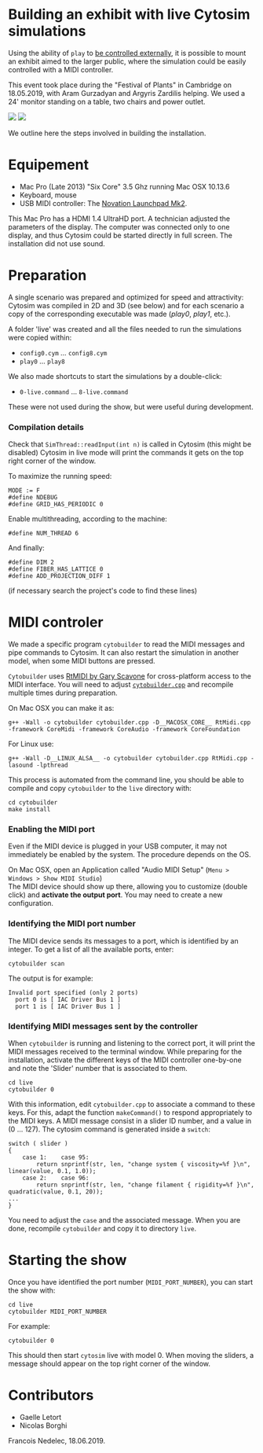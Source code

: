 # Building an exhibit with live Cytosim simulations

Using the ability of `play` to [be controlled externally](controller.md), it is possible to mount an exhibit aimed to the larger public, where the simulation could be easily controlled with a MIDI controller.

This event took place during the "Festival of Plants" in Cambridge on 18.05.2019, with Aram Gurzadyan and Argyris Zardilis helping.
We used a 24' monitor standing on a table, two chairs and power outlet.

<img src="data/Cambridge-2019-05a.jpg"/>
<img src="data/Cambridge-2019-05b.jpg"/> 

We outline here the steps involved in building the installation.

# Equipement

- Mac Pro (Late 2013) "Six Core" 3.5 Ghz running Mac OSX 10.13.6
- Keyboard, mouse
- USB MIDI controller: The [Novation Launchpad Mk2](https://novationmusic.com/launch/launchpad).

This Mac Pro has a HDMI 1.4 UltraHD port. A technician adjusted the parameters of the display.
The computer was connected only to one display, and thus Cytosim could be started directly in full screen.
The installation did not use sound.

# Preparation

A single scenario was prepared and optimized for speed and attractivity:
Cytosim was compiled in 2D and 3D (see below) and for each scenario a copy of the corresponding executable was made (*play0*, *play1*, etc.).

A folder 'live' was created and all the files needed to run the simulations were copied within:

- `config0.cym` ... `config8.cym`
- `play0` ... `play8`

We also made shortcuts to start the simulations by a double-click:

- `0-live.command` ... `8-live.command`

These were not used during the show, but were useful during development.

### Compilation details

Check that `SimThread::readInput(int n)` is called in Cytosim
(this might be disabled)
Cytosim in live mode will print the commands it gets on the top right corner of the window.

To maximize the running speed:

	MODE := F
	#define NDEBUG
	#define GRID_HAS_PERIODIC 0

Enable multithreading, according to the machine:

	#define NUM_THREAD 6

And finally:

	#define DIM 2
	#define FIBER_HAS_LATTICE 0
	#define ADD_PROJECTION_DIFF 1

(if necessary search the project's code to find these lines)

# MIDI controler

We made a specific program `cytobuilder` to read the MIDI messages and pipe commands to Cytosim. It can also restart the simulation in another model, when some MIDI buttons are pressed.

`Cytobuilder` uses [RtMIDI by Gary Scavone](https://www.music.mcgill.ca/~gary/rtmidi/) for cross-platform access to the MIDI interface. 
You will need to adjust [`cytobuilder.cpp`](../../src/misc/installation) and recompile multiple times during preparation.

On Mac OSX you can make it as:

	g++ -Wall -o cytobuilder cytobuilder.cpp -D__MACOSX_CORE__ RtMidi.cpp -framework CoreMidi -framework CoreAudio -framework CoreFoundation

For Linux use:

	g++ -Wall -D__LINUX_ALSA__ -o cytobuilder cytobuilder.cpp RtMidi.cpp -lasound -lpthread 

This process is automated from the command line, you should be able to compile and copy `cytobuilder` to the `live` directory with:

	cd cytobuilder
	make install

### Enabling the MIDI port

Even if the MIDI device is plugged in your USB computer, it may not immediately be enabled by the system.
The procedure depends on the OS.

On Mac OSX, open an Application called "Audio MIDI Setup" (`Menu > Windows > Show MIDI Studio`)  
The MIDI device should show up there, allowing you to customize (double click)
and **activate the output port**.
You may need to create a new configuration.

### Identifying the MIDI port number

The MIDI device sends its messages to a port, which is identified by an integer.
To get a list of all the available ports, enter:

	cytobuilder scan

The output is for example:
	
	Invalid port specified (only 2 ports)
	  port 0 is [ IAC Driver Bus 1 ]
	  port 1 is [ IAC Driver Bus 1 ]

### Identifying MIDI messages sent by the controller

When `cytobuilder` is running and listening to the correct port, it will print the MIDI messages received to the terminal window. While preparing for the installation, activate the different keys of the MIDI controller one-by-one and note the 'Slider' number that is associated to them.

	cd live
	cytobuilder 0

With this information, edit `cytobuilder.cpp` to associate a command to these keys.
For this, adapt the function `makeCommand()` to respond appropriately to the MIDI keys.
A MIDI message consist in a slider ID number, and a value in (0 ... 127). The cytosim command is generated inside a `switch`:

    switch ( slider )
    {
        case 1:    case 95:
            return snprintf(str, len, "change system { viscosity=%f }\n", linear(value, 0.1, 1.0));
        case 2:    case 96:
            return snprintf(str, len, "change filament { rigidity=%f }\n", quadratic(value, 0.1, 20));
	...
	}
	
You need to adjust the `case` and the associated message.
When you are done, recompile `cytobuilder` and copy it to directory `live`.

# Starting the show

Once you have identified the port number (`MIDI_PORT_NUMBER`), you can start the show with:

	cd live
	cytobuilder MIDI_PORT_NUMBER
	
For example:
	
	cytobuilder 0 

This should then start `cytosim` live with model 0. 
When moving the sliders, a message should appear on the top right corner of the window.

# Contributors

- Gaelle Letort
- Nicolas Borghi


Francois Nedelec, 18.06.2019.

